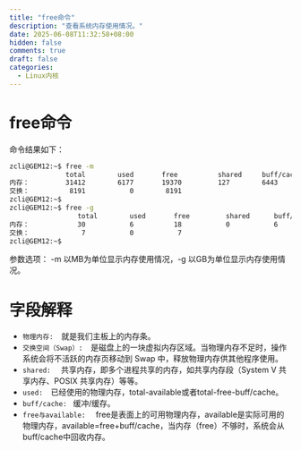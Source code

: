```yaml
---
title: "free命令"  
description: "查看系统内存使用情况。"
date: 2025-06-08T11:32:58+08:00
hidden: false
comments: true
draft: false
categories:
  - Linux内核
---
```


# free命令
命令结果如下：   
```bash
zcli@GEM12:~$ free -m
              total        used       free          shared     buff/cache   available
内存：         31412        6177       19370         127        6443         25234      # 物理内存
交换：          8191           0        8191                                            # 交换空间
zcli@GEM12:~$ 
zcli@GEM12:~$ free -g
                 total        used       free         shared      buff/cache   available
内存：            30           6          18           0           6            24
交换：             7           0           7
zcli@GEM12:~$ 
```
参数选项：  -m 以MB为单位显示内存使用情况，-g 以GB为单位显示内存使用情况。   

# 字段解释
- `物理内存:  `就是我们主板上的内存条。  
- `交换空间（Swap）:  `是磁盘上的一块虚拟内存区域。当物理内存不足时，操作系统会将不活跃的内存页移动到 Swap 中，释放物理内存供其他程序使用。  
- `shared:  `  共享内存，即多个进程共享的内存，如共享内存段（System V 共享内存、POSIX 共享内存）等等。  
- `used:  `已经使用的物理内存，total-available或者total-free-buff/cache。   
- `buff/cache: `  缓冲/缓存。  
- `free与available:  ` free是表面上的可用物理内存，available是实际可用的物理内存，available=free+buff/cache，当内存（free）不够时，系统会从buff/cache中回收内存。  
